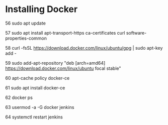 # Installing Docker


  56 sudo apt update

  57 sudo apt install apt-transport-https ca-certificates curl software-properties-common

  58 curl -fsSL https://download.docker.com/linux/ubuntu/gpg | sudo apt-key add -

  59 sudo add-apt-repository "deb [arch=amd64] https://download.docker.com/linux/ubuntu focal stable"

  60 apt-cache policy docker-ce

  61 sudo apt install docker-ce

  62 docker ps

  63 usermod -a -G docker jenkins 

  64 systemctl restart jenkins 

